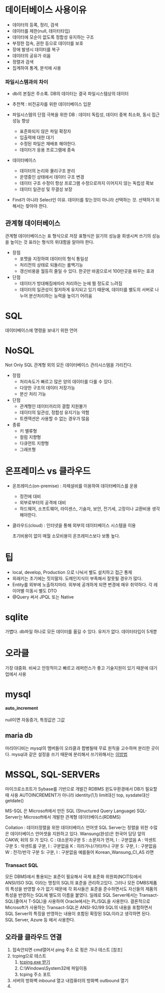 # 데이터베이스 사용이유
- 데이터의 등록, 정리, 검색
- 데이터를 제한(null, 데이터타입)
- 데이터에 모순이 없도록 정합성 유지하는 구조
- 부정한 접속, 권한 등으로 데이터를 보호
- 장애 발생시 데이터를 복구
- 데이터의 공유가 쉬움
- 정렬과 검색
- 집계하여 통계, 분석에 사용

### 파일시스템과의 차이
- db의 본질은 주소록. DB의 데이터는 결국 파일시스템상의 데이터
- 추천책 : 비전공자를 위한 데이터베이스 입문
- 파일시스템의 단점 극복을 위한 DB : 데이터 독립성, 데이터 중복 최소화, 동시 접근 성능 향상
	- 표준화되지 않은 파일 확장자
	- 입출력에 대한 대기
	- 수정된 파일은 재배포 해야한다.
	- 데이터가 응용 프로그램에 종속
- 데이터베이스
	- 데이터의 논리와 물리구조 분리
	- 운영중인 상태에서 데이터 구조 변경
	- 데이터 구조 수정이 항상 프로그램 수정으로까지 이어지지 않는 독립성 확보
	- 데이터 일관성 및 무결성 보장

- Find가 아니라 Select인 이유. 데이터를 찾는것이 아니라 선택하는 것.  선택하기 위해서는 찾아야 한다.

## 관계형 데이터베이스
관계형 데이터베이스는 표 형식으로 저장
표형식은 읽기의 성능을 희생시켜 쓰기의 성능을 높이는 것
표라는 형식의 위대함을 알아야 한다.
- 장점
	- 포멧을 지정하여 데이터의 형식 통일성
	- 처리전의 상태로 되돌리는 롤백기능
	- 갱신비용을 월등히 줄일 수 있다. 한곳만 바꿈으로서 100만곳을 바꾸는 효과
- 단점 
	- 데이터가 방대해짐에따라 처리하는 눈에 띌 정도로 느려짐
	- 데이터의 일관성이 철저하게 유지되고 있기 때문에, 데이터를 별도의 서버로 나누어 분산처리하는 능력을 높이기 어려움


# SQL
데이터베이스에 명령을 보내기 위한 언어


# NoSQL
Not Only SQL
관계형 외의 모든 데이터베이스 관리시스템을 가리킨다.
- 장점
	- 처리속도가 빠르고 많은 양의 데이터를 다룰 수 있다.
	- 다양한 구조의 데이터 저장가능
	- 분산 처리 가능
- 단점
	- 관계형인 데이터끼리의 결합 지원불가
	- 데이터의 일관성, 정합성 유지기능 약함
	- 트랜잭션은 사용할 수 없는 경우가 많음
- 종류
	- 키 밸류형
	- 컬럼 지향형
	- 다큐먼트 지향형
	- 그래프형

# 온프레미스 vs 클라우드
- 온프레미스(on-premise) : 자체설비를 이용하여 데이터베이스를 운용
	- 정전에 대비
	- 외부로부터의 공격에 대비
	- 하드웨어, 소프트웨어, 라이센스, 기술자, 보안, 전기세, 고장이나 교환비용 생각해야한다.
- 클라우드(cloud) : 인터넷을 통해 외부의 데이터베이스 시스템을 이용

	초기비용이 없이 매월 소모비용이 온프레미스보다 보통 높다.
	
# 팁
- local, develop, Production 으로 나눠서 별도 설치하고 접근 통제
- 외래키는 초기에는 짓지말자. 도메인지식이 부족해서 잘못될 경우가 많다.
- Entity를 외부에 노출하지마라. 외부에 공개하게 되면 변경에 매우 취약하다.
  각 레이어별 이동시 별도 DTO
- @Query 써서 JPQL 또는 Native


# sqlite
가볍다.
db파일 하나로 모든 데이터를 옮길 수 있다.
유저가 없다.
데이터타입이 5개뿐

# 오라클
가장 대중화. 
비싸고 안정적이고 빠르고 레퍼런스가 좋고 기술지원이 있기 때문에 대기업에서 사용

# mysql
#### auto_increment
null이면 자동증가, 특정값은 그값


## maria db
마리아디비는 mysql의 멤버들이 오라클과 합병될때 무료 원칙을 고수하며 분리한 곳이다.
mysql과 같은 설정을 쓰기 때문에 분리해서 쓰기위해서는
[이방법](https://kamang-it.tistory.com/entry/MariaDBMySQL%EC%9D%B4-%EC%A1%B4%EC%9E%AC%ED%95%A0%EB%95%8C-%EB%94%B0%EB%A1%9C-MariaDB%EC%82%AC%EC%9A%A9%ED%95%98%EA%B8%B0)

# MSSQL, SQL-SERVERs
마이크로소프트가 Sybase를 기반으로 개발간 RDBMS
윈도우환경에서 DB가 필요할때 사용
AUTOINCREMENT가 아니라 identity(1,1)
limit대신 top, sysdate대신 getdate()

MS-SQL 은 Microsoft에서 만든 SQL (Structured Query Language) 
SQL-Server는 Microsoft에서 개발한 관계형 데이터베이스(RDBMS) 

Collation : 데이터정렬을 위한 데이터베이스 언어셋
SQL Server는 정렬을 위한 수많은 데이터베이스 언어셋을 지원하고 있다.
Wansung(완성)은 한국어 담당
앞의 CAKW,  뒤의 SI 가 있다.
C : 대소문자구분            S : 소문자가 먼저,  I : 구분없음
A : 악센트 구분             S : 악센트를 구분,  I : 구분없음
K : 히라가나/가타카나 구분   S: 구분,  I : 구분없음
W : 전각/반각 구분          S: 구분,  I : 구분없음
예를들어 Korean_Wansung_CI_AS 라면


### Transact SQL
모든 DBMS에서 통용되는 표준이 필요해서 국제 표준화 위원회(NCITS)에서 ANSI/ISO SQL 이라는 명칭의 SQL의 표준을 관리하고있다.
그러나 모든 DMBS제품의 특성을 반영할 수가 없기 때문에 각 회사들은 표준을 준수하면서도 자신들의 제품의 특성을 반영하는 SQL에 별도의 이름을 붙였다. 일례로 SQL Server에서는 Transact-SQL(줄여서 T-SQL)을 사용하여 Oracle에서는 PL/SQL을 사용한다.
결론적으로 Microsoft가 사용하는 Transact-SQL은 ANSI-92/99 SQL의 내용을 포함하면서 SQL Server의 특징을 반영하는 내용이 포함된 확장된 SQL이라고 생각하면 된다.
SQL Server, Azure 등 에서 사용한다.


## 오라클 클라우드 연결
1. 접속안되면 cmd열어서 ping 주소  로 핑은 가나 테스트
[참조]
2. tcping으로 테스트
   1. [tcping.exe 받기](https://ioerror.tistory.com/entry/Ping-%EC%82%AC%EC%9A%A9%EB%B2%95%EC%98%B5%EC%85%98-%EC%9C%88%EB%8F%84%EC%9A%B0%EC%97%90%EC%84%9C-%ED%8F%AC%ED%8A%B8port%EB%B3%84%EB%A1%9C-%ED%95%91-%ED%85%8C%EC%8A%A4%ED%8A%B8-%ED%95%98%EA%B8%B0#google_vignette)
   2. C:\Windows\System32에 파일이동
   3. tcping 주소 포트
3. 서버의 방화벽 inbound 열고 내컴퓨터의 방화벽 outbound 열기
4. 

